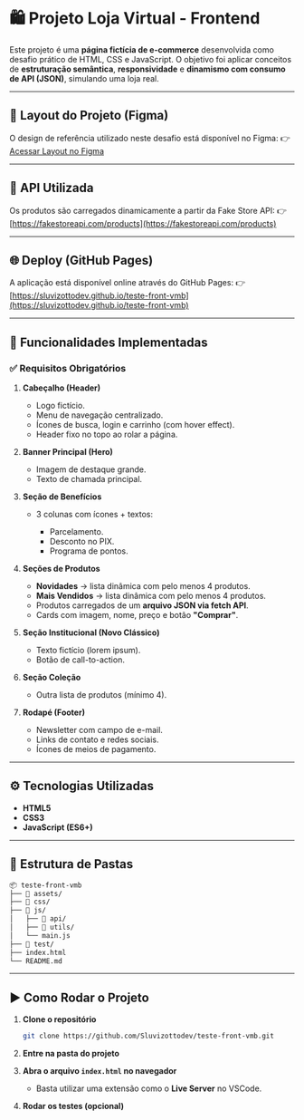 # 🛍️ Projeto Loja Virtual - Frontend

Este projeto é uma **página fictícia de e-commerce** desenvolvida como desafio prático de HTML, CSS e JavaScript.
O objetivo foi aplicar conceitos de **estruturação semântica**, **responsividade** e **dinamismo com consumo de API (JSON)**, simulando uma loja real.

---

## 🎨 Layout do Projeto (Figma)

O design de referência utilizado neste desafio está disponível no Figma:
👉 [Acessar Layout no Figma](https://www.figma.com/design/3abDpHj0DSNCaYJBfSHjMc/Teste-Vambora-Coders?node-id=0-1&t=l7IrEpEDnMFGYuts-0)

---

## 🔗 API Utilizada

Os produtos são carregados dinamicamente a partir da Fake Store API:
👉 [https://fakestoreapi.com/products](https://fakestoreapi.com/products)

---

## 🌐 Deploy (GitHub Pages)

A aplicação está disponível online através do GitHub Pages:
👉 [https://sluvizottodev.github.io/teste-front-vmb](https://sluvizottodev.github.io/teste-front-vmb)

---

## 📌 Funcionalidades Implementadas

### ✅ Requisitos Obrigatórios

1. **Cabeçalho (Header)**

   * Logo fictício.
   * Menu de navegação centralizado.
   * Ícones de busca, login e carrinho (com hover effect).
   * Header fixo no topo ao rolar a página.

2. **Banner Principal (Hero)**

   * Imagem de destaque grande.
   * Texto de chamada principal.

3. **Seção de Benefícios**

   * 3 colunas com ícones + textos:

     * Parcelamento.
     * Desconto no PIX.
     * Programa de pontos.

4. **Seções de Produtos**

   * **Novidades** → lista dinâmica com pelo menos 4 produtos.
   * **Mais Vendidos** → lista dinâmica com pelo menos 4 produtos.
   * Produtos carregados de um **arquivo JSON via fetch API**.
   * Cards com imagem, nome, preço e botão **"Comprar"**.

5. **Seção Institucional (Novo Clássico)**

   * Texto fictício (lorem ipsum).
   * Botão de call-to-action.

6. **Seção Coleção**

   * Outra lista de produtos (mínimo 4).

7. **Rodapé (Footer)**

   * Newsletter com campo de e-mail.
   * Links de contato e redes sociais.
   * Ícones de meios de pagamento.

---

## ⚙️ Tecnologias Utilizadas

* **HTML5**
* **CSS3**
* **JavaScript (ES6+)**

---

## 📂 Estrutura de Pastas

```md
📦 teste-front-vmb
├── 📂 assets/        
├── 📂 css/        
├── 📂 js/
│   ├── 📂 api/   
│   ├── 📂 utils/     
│   └── main.js     
├── 📂 test/     
├── index.html       
└── README.md
```

---

## ▶️ Como Rodar o Projeto

1. **Clone o repositório**

   ```bash
   git clone https://github.com/Sluvizottodev/teste-front-vmb.git
   ```

2. **Entre na pasta do projeto**

3. **Abra o arquivo `index.html` no navegador**

   * Basta utilizar uma extensão como o **Live Server** no VSCode.

4. **Rodar os testes (opcional)**
